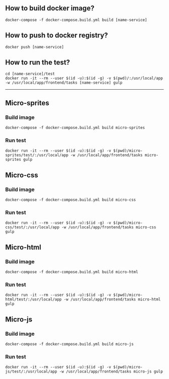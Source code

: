 ## How to build docker image?
```shell
docker-compose -f docker-compose.build.yml build [name-service]
```
## How to push to docker registry?
```shell
docker push [name-service]
```
## How to run the test?
```shell
cd [name-service]/test
docker run -it --rm --user $(id -u):$(id -g) -v $(pwd)/:/usr/local/app -w /usr/local/app/frontend/tasks [name-service] gulp
```

---
## Micro-sprites
### Build image
```shell
docker-compose -f docker-compose.build.yml build micro-sprites
```
### Run test
```shell
docker run -it --rm --user $(id -u):$(id -g) -v $(pwd)/micro-sprites/test/:/usr/local/app -w /usr/local/app/frontend/tasks micro-sprites gulp
```

## Micro-css
### Build image
```shell
docker-compose -f docker-compose.build.yml build micro-css
```
### Run test
```shell
docker run -it --rm --user $(id -u):$(id -g) -v $(pwd)/micro-css/test/:/usr/local/app -w /usr/local/app/frontend/tasks micro-css gulp
```

## Micro-html
### Build image
```shell
docker-compose -f docker-compose.build.yml build micro-html
```
### Run test
```shell
docker run -it --rm --user $(id -u):$(id -g) -v $(pwd)/micro-html/test/:/usr/local/app -w /usr/local/app/frontend/tasks micro-html gulp
```

## Micro-js
### Build image
```shell
docker-compose -f docker-compose.build.yml build micro-js
```
### Run test
```shell
docker run -it --rm --user $(id -u):$(id -g) -v $(pwd)/micro-js/test/:/usr/local/app -w /usr/local/app/frontend/tasks micro-js gulp
```
